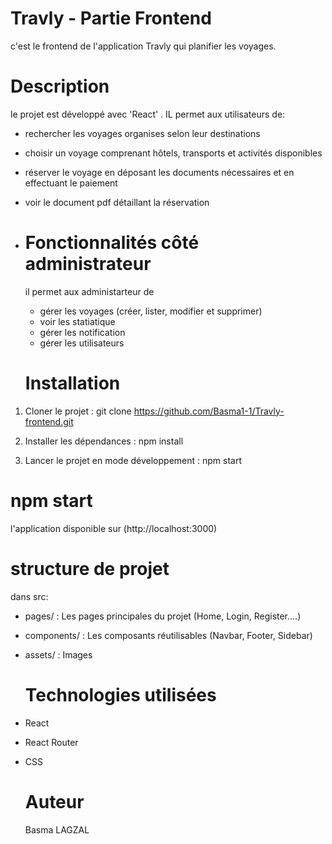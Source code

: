 # Travly - Partie Frontend 
c'est le frontend de l'application Travly qui planifier les voyages.

# Description
le projet est développé avec 'React' . IL permet aux utilisateurs de:
- rechercher les voyages organises selon  leur destinations 
- choisir un voyage comprenant hôtels, transports et activités disponibles
- réserver le voyage en déposant les documents nécessaires et en effectuant le paiement
- voir le  document pdf détaillant la réservation
- 
  # Fonctionnalités côté administrateur
  il permet aux administarteur de
  - gérer les voyages (créer, lister, modifier et supprimer)
  - voir les statiatique
  - gérer les notification
  - gérer les utilisateurs
 
  # Installation

1. Cloner le projet :
    git clone https://github.com/Basma1-1/Travly-frontend.git

2. Installer les dépendances :
    npm install

3. Lancer le projet en mode développement :
    npm start

  # npm start
  l'application disponible sur (http://localhost:3000)

  # structure de projet
  dans src:
- pages/ : Les pages principales du projet (Home, Login, Register....)
- components/ : Les composants réutilisables (Navbar, Footer, Sidebar)
- assets/ : Images

  # Technologies utilisées
- React
- React Router
- CSS

  # Auteur
  Basma LAGZAL

